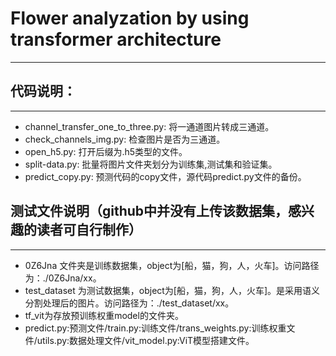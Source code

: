 # Flower analyzation by using transformer architecture
---
## 代码说明：
---
*    channel_transfer_one_to_three.py: 将一通道图片转成三通道。
*    check_channels_img.py: 检查图片是否为三通道。
*    open_h5.py: 打开后缀为.h5类型的文件。
*    split-data.py: 批量将图片文件夹划分为训练集,测试集和验证集。
*    predict_copy.py: 预测代码的copy文件，源代码predict.py文件的备份。

## 测试文件说明（github中并没有上传该数据集，感兴趣的读者可自行制作）
---
*    0Z6Jna 文件夹是训练数据集，object为[船，猫，狗，人，火车]。访问路径为：./0Z6Jna/xx。
*    test_dataset 为测试数据集，object为[船，猫，狗，人，火车]。是采用语义分割处理后的图片。访问路径为：./test_dataset/xx。
*    tf_vit为存放预训练权重model的文件夹。
*    predict.py:预测文件/train.py:训练文件/trans_weights.py:训练权重文件/utils.py:数据处理文件/vit_model.py:ViT模型搭建文件。
